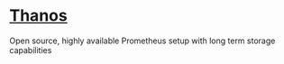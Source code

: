 # [Thanos](https://thanos.io/)

Open source, highly available Prometheus setup with long term storage capabilities
